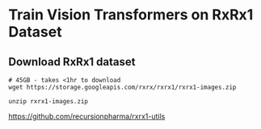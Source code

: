 # Train Vision Transformers on RxRx1 Dataset

## Download RxRx1 dataset

```
# 45GB - takes <1hr to download
wget https://storage.googleapis.com/rxrx/rxrx1/rxrx1-images.zip

unzip rxrx1-images.zip
```


https://github.com/recursionpharma/rxrx1-utils
